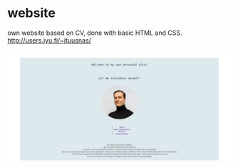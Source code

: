 # website
own website based on CV, done with basic HTML and CSS.
http://users.jyu.fi/~jtuusnas/
<p>
  <img src="profiili.PNG">
</p>

